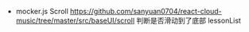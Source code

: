 - mocker.js
    Scroll  https://github.com/sanyuan0704/react-cloud-music/tree/master/src/baseUI/scroll
    判断是否滑动到了底部
    lessonList 